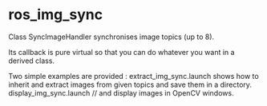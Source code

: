 ros_img_sync
===============

Class SyncImageHandler synchronises image topics (up to 8).

Its callback is pure virtual so that you can do whatever you want in a derived class.

Two simple examples are provided :
  extract_img_sync.launch shows how to inherit and extract images from given topics and save them in a directory.
  display_img_sync.launch           //         and display images in OpenCV windows.

